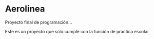 # Aerolinea

Proyecto final de programación...

Este es un proyecto que sólo cumple con la función de práctica escolar
